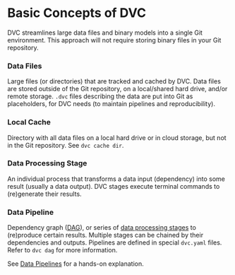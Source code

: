 # Basic Concepts of DVC

DVC streamlines large data files and binary models into a single Git
environment. This approach will not require storing binary files in your Git
repository.

### Data Files

Large files (or directories) that are tracked and cached by DVC. Data files are
stored outside of the Git repository, on a local/shared hard drive, and/or
remote storage. `.dvc` files describing the data are put into Git as
placeholders, for DVC needs (to maintain pipelines and reproducibility).

### Local Cache

Directory with all data files on a local hard drive or in cloud storage, but not
in the Git repository. See `dvc cache dir`.

### Data Processing Stage

An individual process that transforms a data input (<abbr>dependency</abbr>)
into some result (usually a data <abbr>output</abbr>). DVC stages execute
terminal commands to (re)generate their results.

### Data Pipeline

Dependency graph ([DAG](https://en.wikipedia.org/wiki/Directed_acyclic_graph)),
or series of [data processing stages](#stage) to (re)produce certain results.
Multiple stages can be chained by their dependencies and outputs. Pipelines are
defined in special `dvc.yaml` files. Refer to `dvc dag` for more information.

See [Data Pipelines](/doc/start/data-pipelines) for a hands-on explanation.
